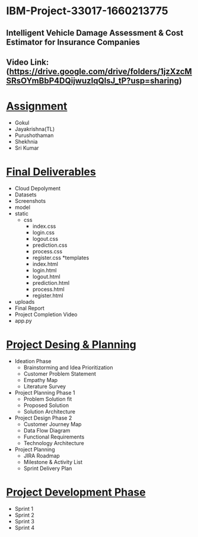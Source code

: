 # IBM-Project-33017-1660213775
## Intelligent Vehicle Damage Assessment &amp; Cost Estimator for Insurance Companies
## Video Link: (https://drive.google.com/drive/folders/1jzXzcMSRsOYmBbP4DQijwuzlqQlsJ_tP?usp=sharing)

# [Assignment](https://github.com/IBM-EPBL/IBM-Project-33017-1660213775/tree/main/Assignment)
* Gokul
* Jayakrishna(TL)
* Purushothaman
* Shekhnia
* Sri Kumar

# [Final Deliverables](https://github.com/IBM-EPBL/IBM-Project-33017-1660213775/tree/main/Final%20Deliverables)
* Cloud Depolyment
* Datasets
* Screenshots
* model
* static
  * css
    * index.css
    * login.css
    * logout.css
    * prediction.css
    * process.css
    * register.css
  *templates
    * index.html
    * login.html
    * logout.html
    * prediction.html
    * process.html
    * register.html
* uploads
* Final Report
* Project Completion Video
* app.py


# [Project Desing & Planning](https://github.com/IBM-EPBL/IBM-Project-33017-1660213775/tree/main/Project%20Design%20%26%20Planning)
* Ideation Phase
  * Brainstorming and Idea Prioritization
  * Customer Problem Statement
  * Empathy Map
  * Literature Survey
* Project Planning Phase 1
  * Problem Solution fit
  * Proposed Solution
  * Solution Architecture
* Project Design Phase 2
  * Customer Journey Map
  * Data Flow Diagram
  * Functional Requirements
  * Technology Architecture
* Project Planning
  * JIRA Roadmap
  * Milestone & Activity List
  * Sprint Delivery Plan

# [Project Development Phase](https://github.com/IBM-EPBL/IBM-Project-33017-1660213775/tree/main/Project%20Development%20Phase)
* Sprint 1
* Sprint 2
* Sprint 3
* Sprint 4
  
  
  
  
  
  
